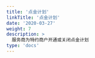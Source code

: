 ```yaml
---
title: '点金计划'
linkTitle: '点金计划'
date: '2020-03-27'
weight: 7
description: >
  服务商为特约商户开通或关闭点金计划
type: 'docs'
---
```

